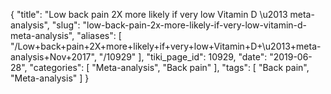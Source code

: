 {
    "title": "Low back pain 2X more likely if very low Vitamin D \u2013 meta-analysis",
    "slug": "low-back-pain-2x-more-likely-if-very-low-vitamin-d-meta-analysis",
    "aliases": [
        "/Low+back+pain+2X+more+likely+if+very+low+Vitamin+D+\u2013+meta-analysis+Nov+2017",
        "/10929"
    ],
    "tiki_page_id": 10929,
    "date": "2019-06-28",
    "categories": [
        "Meta-analysis",
        "Back pain"
    ],
    "tags": [
        "Back pain",
        "Meta-analysis"
    ]
}